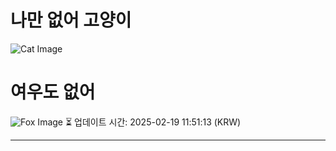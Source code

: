 
# 나만 없어 고양이

![Cat Image](https://cdn2.thecatapi.com/images/2q6.jpg)

# 여우도 없어
![Fox Image](https://randomfox.ca/images/101.jpg)
⏳ 업데이트 시간: 2025-02-19 11:51:13 (KRW)

---
